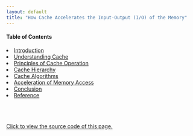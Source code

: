 ```yaml
---
layout: default
title: "How Cache Accelerates the Input-Output (I/O) of the Memory"
---
```


<body>
<h4><b>Table of Contents</b></h4>
<div class="bodytext">
  <li><a href="https://cs1102proj-cache.github.io/CS1102/contents/introduction.html">Introduction</a></li>
  <li><a href="https://cs1102proj-cache.github.io/CS1102/contents/understanding_cache.html">Understanding Cache</a></li>
  <li><a href="https://cs1102proj-cache.github.io/CS1102/contents/principles_of_cache_operation.html">Principles of Cache Operation</a></li>
  <li><a href="https://cs1102proj-cache.github.io/CS1102/contents/cache_hierarchy.html">Cache Hierarchy</a></li>
  <li><a href="https://cs1102proj-cache.github.io/CS1102/contents/cache_algorithms.html">Cache Algorithms</a></li>
  <li><a href="https://cs1102proj-cache.github.io/CS1102/contents/acceleration_of_memory_access.html">Acceleration of Memory Access</a></li>
  <li><a href="https://cs1102proj-cache.github.io/CS1102/contents/conclusion.html">Conclusion</a></li>
  <li><a href="https://cs1102proj-cache.github.io/CS1102/contents/reference.html">Reference</a></li>
</div>
<br/> <br/> <br/> 



<a href="https://github.com/CS1102proj-Cache/CS1102/blob/main/table_of_contents.md?plain=1">Click to view the source code of this page.</a>
<br/> <br/> </body>
